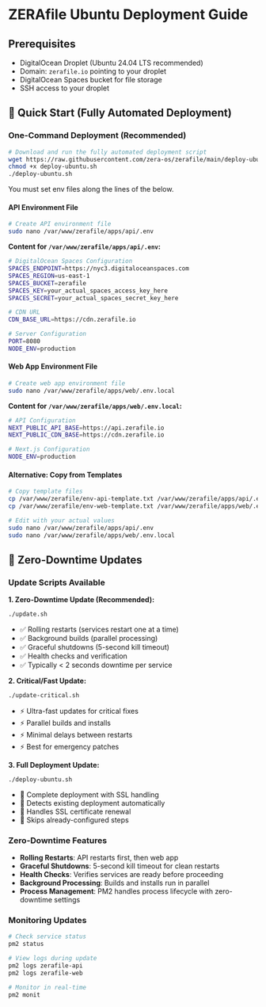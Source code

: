 # ZERAfile Ubuntu Deployment Guide

## Prerequisites
- DigitalOcean Droplet (Ubuntu 24.04 LTS recommended)
- Domain: `zerafile.io` pointing to your droplet
- DigitalOcean Spaces bucket for file storage
- SSH access to your droplet

## 🚀 Quick Start (Fully Automated Deployment)

### One-Command Deployment (Recommended)
```bash
# Download and run the fully automated deployment script
wget https://raw.githubusercontent.com/zera-os/zerafile/main/deploy-ubuntu.sh
chmod +x deploy-ubuntu.sh
./deploy-ubuntu.sh
```
You must set env files along the lines of the below.

#### API Environment File
```bash
# Create API environment file
sudo nano /var/www/zerafile/apps/api/.env
```

**Content for `/var/www/zerafile/apps/api/.env`:**
```bash
# DigitalOcean Spaces Configuration
SPACES_ENDPOINT=https://nyc3.digitaloceanspaces.com
SPACES_REGION=us-east-1
SPACES_BUCKET=zerafile
SPACES_KEY=your_actual_spaces_access_key_here
SPACES_SECRET=your_actual_spaces_secret_key_here

# CDN URL
CDN_BASE_URL=https://cdn.zerafile.io

# Server Configuration
PORT=8080
NODE_ENV=production
```

#### Web App Environment File
```bash
# Create web app environment file
sudo nano /var/www/zerafile/apps/web/.env.local
```

**Content for `/var/www/zerafile/apps/web/.env.local`:**
```bash
# API Configuration
NEXT_PUBLIC_API_BASE=https://api.zerafile.io
NEXT_PUBLIC_CDN_BASE=https://cdn.zerafile.io

# Next.js Configuration
NODE_ENV=production
```

#### Alternative: Copy from Templates
```bash
# Copy template files
cp /var/www/zerafile/env-api-template.txt /var/www/zerafile/apps/api/.env
cp /var/www/zerafile/env-web-template.txt /var/www/zerafile/apps/web/.env.local

# Edit with your actual values
sudo nano /var/www/zerafile/apps/api/.env
sudo nano /var/www/zerafile/apps/web/.env.local
```

## 🔄 Zero-Downtime Updates

### Update Scripts Available

**1. Zero-Downtime Update (Recommended):**
```bash
./update.sh
```
- ✅ Rolling restarts (services restart one at a time)
- ✅ Background builds (parallel processing)
- ✅ Graceful shutdowns (5-second kill timeout)
- ✅ Health checks and verification
- ✅ Typically < 2 seconds downtime per service

**2. Critical/Fast Update:**
```bash
./update-critical.sh
```
- ⚡ Ultra-fast updates for critical fixes
- ⚡ Parallel builds and installs
- ⚡ Minimal delays between restarts
- ⚡ Best for emergency patches

**3. Full Deployment Update:**
```bash
./deploy-ubuntu.sh
```
- 🔧 Complete deployment with SSL handling
- 🔧 Detects existing deployment automatically
- 🔧 Handles SSL certificate renewal
- 🔧 Skips already-configured steps

### Zero-Downtime Features

- **Rolling Restarts**: API restarts first, then web app
- **Graceful Shutdowns**: 5-second kill timeout for clean restarts
- **Health Checks**: Verifies services are ready before proceeding
- **Background Processing**: Builds and installs run in parallel
- **Process Management**: PM2 handles process lifecycle with zero-downtime settings

### Monitoring Updates

```bash
# Check service status
pm2 status

# View logs during update
pm2 logs zerafile-api
pm2 logs zerafile-web

# Monitor in real-time
pm2 monit
```
